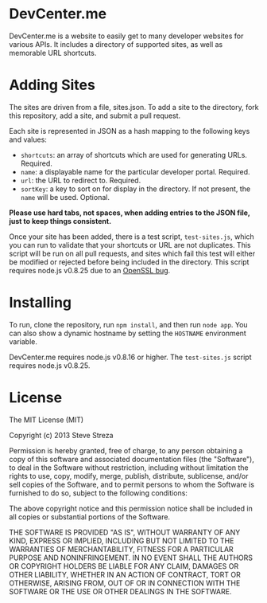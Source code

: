 DevCenter.me
=

DevCenter.me is a website to easily get to many developer websites for various APIs. It includes a directory of supported sites, as well as memorable URL shortcuts.

Adding Sites
=

The sites are driven from a file, sites.json. To add a site to the directory, fork this repository, add a site, and submit a pull request.

Each site is represented in JSON as a hash mapping to the following keys and values:

- `shortcuts`: an array of shortcuts which are used for generating URLs. Required.
- `name`: a displayable name for the particular developer portal. Required.
- `url`: the URL to redirect to. Required.
- `sortKey`: a key to sort on for display in the directory. If not present, the `name` will be used. Optional.

**Please use hard tabs, not spaces, when adding entries to the JSON file, just to keep things consistent.**

Once your site has been added, there is a test script, `test-sites.js`, which you can run to validate that your shortcuts or URL are not duplicates. This script will be run on all pull requests, and sites which fail this test will either be modified or rejected before being included in the directory. This script requires node.js v0.8.25 due to an [OpenSSL bug](https://github.com/joyent/node/issues/4771).

Installing
=

To run, clone the repository, run `npm install`, and then run `node app`. You can also show a dynamic hostname by setting the `HOSTNAME` environment variable.

DevCenter.me requires node.js v0.8.16 or higher. The `test-sites.js` script requires node.js v0.8.25.

License
=

The MIT License (MIT)

Copyright (c) 2013 Steve Streza

Permission is hereby granted, free of charge, to any person obtaining a copy
of this software and associated documentation files (the "Software"), to deal
in the Software without restriction, including without limitation the rights
to use, copy, modify, merge, publish, distribute, sublicense, and/or sell
copies of the Software, and to permit persons to whom the Software is
furnished to do so, subject to the following conditions:

The above copyright notice and this permission notice shall be included in
all copies or substantial portions of the Software.

THE SOFTWARE IS PROVIDED "AS IS", WITHOUT WARRANTY OF ANY KIND, EXPRESS OR
IMPLIED, INCLUDING BUT NOT LIMITED TO THE WARRANTIES OF MERCHANTABILITY,
FITNESS FOR A PARTICULAR PURPOSE AND NONINFRINGEMENT. IN NO EVENT SHALL THE
AUTHORS OR COPYRIGHT HOLDERS BE LIABLE FOR ANY CLAIM, DAMAGES OR OTHER
LIABILITY, WHETHER IN AN ACTION OF CONTRACT, TORT OR OTHERWISE, ARISING FROM,
OUT OF OR IN CONNECTION WITH THE SOFTWARE OR THE USE OR OTHER DEALINGS IN
THE SOFTWARE.
